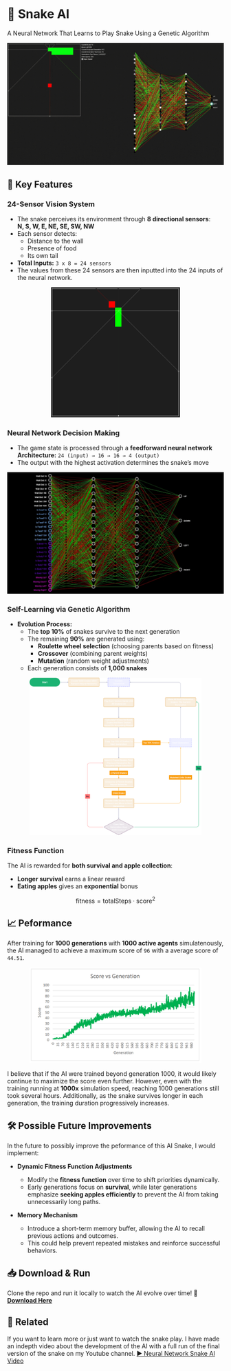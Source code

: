 # 🐍 Snake AI  

 A Neural Network That Learns to Play Snake Using a Genetic Algorithm

<p align="center">
  <img src="imgs/snakeGif.gif" alt="Snake AI in action">
</p>

## 🚀 Key Features  

### **24-Sensor Vision System**  
- The snake perceives its environment through **8 directional sensors**:  
  **N, S, W, E, NE, SE, SW, NW**  
- Each sensor detects:  
  - Distance to the wall  
  - Presence of food  
  - Its own tail  
- **Total Inputs:** `3 x 8 = 24 sensors`
- The values from these 24 sensors are then inputted into the 24 inputs of the neural network.

<p align="center">
  <img src="imgs/snakeSensors.PNG" width="300px" alt="Snake Sensor System">
</p>

### **Neural Network Decision Making**  
- The game state is processed through a **feedforward neural network**  
  **Architecture:** `24 (input) → 16 → 16 → 4 (output)`  
- The output with the highest activation determines the snake’s move  

<p align="center">
  <img src="imgs/neuralNetworkArchitecture.PNG" width="600px" alt="Neural Network Architecture">
</p>

### **Self-Learning via Genetic Algorithm**  
- **Evolution Process:**
  - The **top 10%** of snakes survive to the next generation  
  - The remaining **90%** are generated using:
    - **Roulette wheel selection** (choosing parents based on fitness)  
    - **Crossover** (combining parent weights)  
    - **Mutation** (random weight adjustments)  
  - Each generation consists of **1,000 snakes**  

<p align="center">
  <img src="imgs/snakeGeneticAlg.png" width="400px" alt="Genetic Algorithm Process">
</p>

### **Fitness Function**  
The AI is rewarded for **both survival and apple collection**:  
- **Longer survival** earns a linear reward  
- **Eating apples** gives an **exponential** bonus  

$$
\text{fitness} = \text{totalSteps} \cdot \text{score}^2
$$

## 📈 Peformance
After training for **1000 generations** with **1000 active agents** simulatenously, the AI managed to achieve a maximum score of `96` with a average score of `44.51`.

<p align = "center">
<img src="imgs/snakeChart.PNG" width="400px" alt="Snake Chart">
</p>

I believe that if the AI were trained beyond generation 1000, it would likely continue to maximize the score even further. However, even with the training running at **1000x** simulation speed, reaching 1000 generations still took several hours. Additionally, as the snake survives longer in each generation, the training duration progressively increases.

## 🛠️ Possible Future Improvements
In the future to possibly improve the peformance of this AI Snake, I would implement:
- **Dynamic Fitness Function Adjustments**
    - Modify the **fitness function** over time to shift priorities dynamically.
    - Early generations focus on **survival**, while later generations emphasize **seeking apples efficiently** to prevent the AI from taking unnecessarily long paths.

- **Memory Mechanism**  
  - Introduce a short-term memory buffer, allowing the AI to recall previous actions and outcomes.  
  - This could help prevent repeated mistakes and reinforce successful behaviors.  


## 📥 Download & Run  
Clone the repo and run it locally to watch the AI evolve over time!
🔗 **[Download Here](https://github.com/marchchris/SnakeGeneticAI/releases/tag/v1.0.0)**  



## 🎥 Related  
If you want to learn more or just want to watch the snake play. I have made an indepth video about the development of the AI with a full run of the final version of the snake on my Youtube channel.
[▶️ Neural Network Snake AI Video](https://youtu.be/iqisOpNVir8?si=l0bohj50Q8YSrfJT)  
